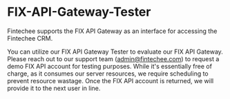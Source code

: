 # FIX-API-Gateway-Tester
Fintechee supports the FIX API Gateway as an interface for accessing the Fintechee CRM.

You can utilize our FIX API Gateway Tester to evaluate our FIX API Gateway. Please reach out to our support team (admin@fintechee.com) to request a demo FIX API account for testing purposes. While it's essentially free of charge, as it consumes our server resources, we require scheduling to prevent resource wastage. Once the FIX API account is returned, we will provide it to the next user in line.
